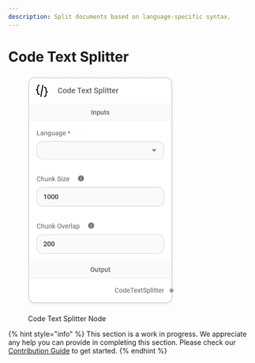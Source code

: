 ```yaml
---
description: Split documents based on language-specific syntax.
---
```


# Code Text Splitter

<figure><img src="../../../.gitbook/assets/image (151).png" alt="" width="296"><figcaption><p>Code Text Splitter Node</p></figcaption></figure>

{% hint style="info" %}
This section is a work in progress. We appreciate any help you can provide in completing this section. Please check our [Contribution Guide](broken-reference) to get started.
{% endhint %}
